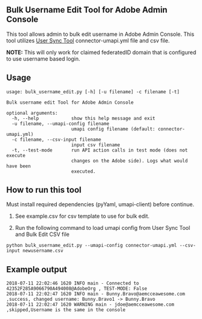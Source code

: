 ## Bulk Username Edit Tool for Adobe Admin Console

This tool allows admin to bulk edit username in Adobe Admin Console. This tool utilizes [User Sync Tool](https://github.com/adobe-apiplatform/user-sync.py) connector-umapi.yml file and csv file.

__NOTE:__ This will only work for claimed federatedID domain that is configured to use username based login.

## Usage

```
usage: bulk_username_edit.py [-h] [-u filename] -c filename [-t]

Bulk username edit Tool for Adobe Admin Console

optional arguments:
  -h, --help            show this help message and exit
  -u filename, --umapi-config filename
                        umapi config filename (default: connector-umapi.yml)
  -c filename, --csv-input filename
                        input csv filename
  -t, --test-mode       run API action calls in test mode (does not execute
                        changes on the Adobe side). Logs what would have been
                        executed.
```

## How to run this tool
Must install required dependencies (pyYaml, umapi-client) before continue.

1. See example.csv for csv template to use for bulk edit.

2. Run the following command to load umapi config from User Sync Tool and Bulk Edit CSV file
```
python bulk_username_edit.py --umapi-config connector-umapi.yml --csv-input newusername.csv
```

## Example output

```
2018-07-11 22:02:46 1620 INFO main - Connected to 42352F285A9066790A494008@AdobeOrg , TEST-MODE: False
2018-07-11 22:02:47 1620 INFO main - Bunny.Bravo@aemcceawesome.com ,success, changed username: Bunny.Bravo1 -> Bunny.Bravo
2018-07-11 22:02:47 1620 WARNING main - jdoe@aemcceawesome.com ,skipped,Username is the same in the console
```